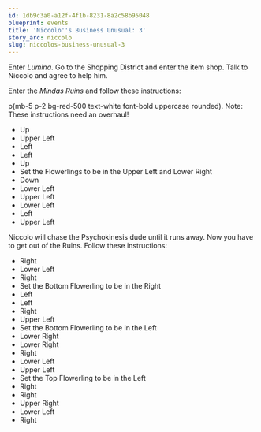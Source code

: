 ```yaml
---
id: 1db9c3a0-a12f-4f1b-8231-8a2c58b95048
blueprint: events
title: 'Niccolo''s Business Unusual: 3'
story_arc: niccolo
slug: niccolos-business-unusual-3
---
```

Enter *Lumina*. Go to the Shopping District and enter the item shop. Talk to Niccolo and agree to help him.

Enter the *Mindas Ruins* and follow these instructions:

p(mb-5 p-2 bg-red-500 text-white font-bold uppercase rounded). Note: These instructions need an overhaul!

* Up
* Upper Left
* Left
* Left
* Up
* Set the Flowerlings to be in the Upper Left and Lower Right
* Down
* Lower Left
* Upper Left
* Lower Left
* Left
* Upper Left

Niccolo will chase the Psychokinesis dude until it runs away. Now you have to get out of the Ruins. Follow these instructions:

* Right
* Lower Left
* Right
* Set the Bottom Flowerling to be in the Right
* Left
* Left
* Right
* Upper Left
* Set the Bottom Flowerling to be in the Left
* Lower Right
* Lower Right
* Right
* Lower Left
* Upper Left
* Set the Top Flowerling to be in the Left
* Right
* Right
* Upper Right
* Lower Left
* Right